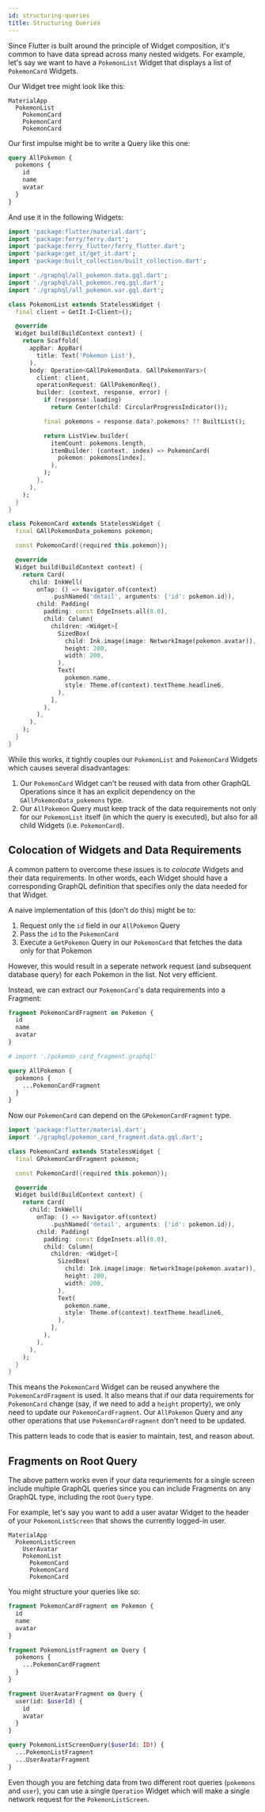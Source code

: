 ```yaml
---
id: structuring-queries
title: Structuring Queries
---
```


Since Flutter is built around the principle of Widget composition, it's common to have data spread across many nested widgets. For example, let's say we want to have a `PokemonList` Widget that displays a list of `PokemonCard` Widgets.

Our Widget tree might look like this:

```
MaterialApp
  PokemonList
    PokemonCard
    PokemonCard
    PokemonCard
```

Our first impulse might be to write a Query like this one:

```graphql
query AllPokemon {
  pokemons {
    id
    name
    avatar
  }
}
```

And use it in the following Widgets:

```dart
import 'package:flutter/material.dart';
import 'package:ferry/ferry.dart';
import 'package:ferry_flutter/ferry_flutter.dart';
import 'package:get_it/get_it.dart';
import 'package:built_collection/built_collection.dart';

import './graphql/all_pokemon.data.gql.dart';
import './graphql/all_pokemon.req.gql.dart';
import './graphql/all_pokemon.var.gql.dart';

class PokemonList extends StatelessWidget {
  final client = GetIt.I<Client>();

  @override
  Widget build(BuildContext context) {
    return Scaffold(
      appBar: AppBar(
        title: Text('Pokemon List'),
      ),
      body: Operation<GAllPokemonData, GAllPokemonVars>(
        client: client,
        operationRequest: GAllPokemonReq(),
        builder: (context, response, error) {
          if (response!.loading)
            return Center(child: CircularProgressIndicator());

          final pokemons = response.data?.pokemons? ?? BuiltList();

          return ListView.builder(
            itemCount: pokemons.length,
            itemBuilder: (context, index) => PokemonCard(
              pokemon: pokemons[index],
            ),
          );
        },
      ),
    );
  }
}

class PokemonCard extends StatelessWidget {
  final GAllPokemonData_pokemons pokemon;

  const PokemonCard({required this.pokemon});

  @override
  Widget build(BuildContext context) {
    return Card(
      child: InkWell(
        onTap: () => Navigator.of(context)
            .pushNamed('detail', arguments: {'id': pokemon.id}),
        child: Padding(
          padding: const EdgeInsets.all(8.0),
          child: Column(
            children: <Widget>[
              SizedBox(
                child: Ink.image(image: NetworkImage(pokemon.avatar)),
                height: 200,
                width: 200,
              ),
              Text(
                pokemon.name,
                style: Theme.of(context).textTheme.headline6,
              ),
            ],
          ),
        ),
      ),
    );
  }
}
```

While this works, it tightly couples our `PokemonList` and `PokemonCard` Widgets which causes several disadvantages:

1. Our `PokemonCard` Widget can't be reused with data from other GraphQL Operations since it has an explicit dependency on the `GAllPokemonData_pokemons` type.
2. Our `AllPokemon` Query must keep track of the data requirements not only for our `PokemonList` itself (in which the query is executed), but also for all child Widgets (i.e. `PokemonCard`).

## Colocation of Widgets and Data Requirements

A common pattern to overcome these issues is to _colocate_ Widgets and their data requirements. In other words, each Widget should have a corresponding GraphQL definition that specifies only the data needed for that Widget.

A naive implementation of this (don't do this) might be to:

1. Request only the `id` field in our `AllPokemon` Query
2. Pass the `id` to the `PokemonCard`
3. Execute a `GetPokemon` Query in our `PokemonCard` that fetches the data only for that Pokemon

However, this would result in a seperate network request (and subsequent database query) for each Pokemon in the list. Not very efficient.

Instead, we can extract our `PokemonCard`'s data requirements into a Fragment:

```graphql
fragment PokemonCardFragment on Pokemon {
  id
  name
  avatar
}
```

```graphql
# import './pokemon_card_fragment.graphql'

query AllPokemon {
  pokemons {
    ...PokemonCardFragment
  }
}
```

Now our `PokemonCard` can depend on the `GPokemonCardFragment` type.

```dart {2}
import 'package:flutter/material.dart';
import './graphql/pokemon_card_fragment.data.gql.dart';

class PokemonCard extends StatelessWidget {
  final GPokemonCardFragment pokemon;

  const PokemonCard({required this.pokemon});

  @override
  Widget build(BuildContext context) {
    return Card(
      child: InkWell(
        onTap: () => Navigator.of(context)
            .pushNamed('detail', arguments: {'id': pokemon.id}),
        child: Padding(
          padding: const EdgeInsets.all(8.0),
          child: Column(
            children: <Widget>[
              SizedBox(
                child: Ink.image(image: NetworkImage(pokemon.avatar)),
                height: 200,
                width: 200,
              ),
              Text(
                pokemon.name,
                style: Theme.of(context).textTheme.headline6,
              ),
            ],
          ),
        ),
      ),
    );
  }
}
```

This means the `PokemonCard` Widget can be reused anywhere the `PokemonCardFragment` is used. It also means that if our data requirements for `PokemonCard` change (say, if we need to add a `height` property), we only need to update our `PokemonCardFragment`. Our `AllPokemon` Query and any other operations that use `PokemonCardFragment` don't need to be updated.

This pattern leads to code that is easier to maintain, test, and reason about.

## Fragments on Root Query

The above pattern works even if your data requriements for a single screen include multiple GraphQL queries since you can include Fragments on any GraphQL type, including the root `Query` type.

For example, let's say you want to add a user avatar Widget to the header of your `PokemonListScreen` that shows the currently logged-in user.

```
MaterialApp
  PokemonListScreen
    UserAvatar
    PokemonList
      PokemonCard
      PokemonCard
      PokemonCard
```

You might structure your queries like so:

```graphql
fragment PokemonCardFragment on Pokemon {
  id
  name
  avatar
}

fragment PokemonListFragment on Query {
  pokemons {
    ...PokemonCardFragment
  }
}

fragment UserAvatarFragment on Query {
  user(id: $userId) {
    id
    avatar
  }
}

query PokemonListScreenQuery($userId: ID!) {
  ...PokemonListFragment
  ...UserAvatarFragment
}
```

Even though you are fetching data from two different root queries (`pokemons` and `user`), you can use a single `Operation` Widget which will make a single network request for the `PokemonListScreen`.
